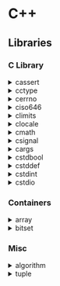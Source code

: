 
# C++

## Libraries

### C Library

<details><summary>cassert</summary>

```cpp
assert(("There are five lights", 2 + 2 == 5));
```

```bash
test: test.cc:10: int main(): Assertion `((void)"There are five lights", 2+2==5)' failed.
Aborted
```

</details>

<details><summary>cctype</summary>

```cpp
// 0-9a-zA-Z
isalnum()

// a-zA-Z
isalpha()

// tab (\t), space( )
isblank()

// NUL, \t, \f, \v, \n, \r, DEL
iscntrl()

// 0-9
isdigit()

// a-z
islower()

// A-Z
isupper()

// all printable characters
isprint()

// !"#$%&'()*+,-./:;<=>?@[\]^_`{|}~
ispunct()

// \t, \f, \v, \n, \r, space( )
isspace()

// 0123456789 ABCDEF abcdef
isxdigit()
```

</details>

<details><summary>cerrno</summary>

```cpp
double not_a_number = std::log(-1.0);
if (errno == EDOM) {
    std::cout << "log(-1) failed: " << std::strerror(errno) << '\n';
}

// E2BIG -> Argument list too long
// EACCES -> Permission denied
// EADDRINUSE -> Address in use
// EADDRNOTAVAIL -> Address not available
// EAFNOSUPPORT ->  Address family not supported
// EAGAIN -> Resource unavailable, try again
// EALREADY -> Connection already in progress
// EBADF -> Bad file descriptor
// EBADMSG -> Bad message
// EBUSY -> Device or resource busy
// ECANCELED -> Operation canceled
// ECHILD -> No child processes
// ECONNABORTED -> Connection aborted
// ECONNREFUSED -> Connection refused
// ECONNRESET -> Connection reset
// EDEADLK -> Resource deadlock would occur
// EDESTADDRREQ -> Destination address required
// EDOM -> Mathematics argument out of domain of function
// EEXIST -> File exists
// ...
```

```bash
log(-1) failed: Numerical argument out of domain
```

</details>

<details><summary>ciso646</summary>

```cpp
// macro  -> operator
// and    -> &&
// and_eq -> &=
// bitand -> &
// bitor  -> |
// compl  -> ~
// not    -> !
// not_eq -> !=
// or     -> ||
// or_eq  -> |=
// xor    -> ^
// xor_eq -> ^=
```

</details>

<details><summary>climits</summary>

[climits](http://www.cplusplus.com/reference/climits/)

```cpp
// CHAR_BIT   -> Number of bits in a char object (byte)
// SCHAR_MIN  -> Minimum value for an object of type signed char
// SCHAR_MAX  -> Maximum value for an object of type signed char
// UCHAR_MAX  -> Maximum value for an object of type unsigned char
// CHAR_MIN   -> Minimum value for an object of type char
// CHAR_MAX   -> Maximum value for an object of type char
// MB_LEN_MAX -> Maximum number of bytes in a multibyte character, for any locale
// SHRT_MIN   -> Minimum value for an object of type short int
// SHRT_MAX   -> Maximum value for an object of type short int
// USHRT_MAX  -> Maximum value for an object of type unsigned short int
// INT_MIN    -> Minimum value for an object of type int
// INT_MAX    -> Maximum value for an object of type int
// UINT_MAX   -> Maximum value for an object of type unsigned int
// LONG_MIN   -> Minimum value for an object of type long int
// LONG_MAX   -> Maximum value for an object of type long int
// ULONG_MAX  -> Maximum value for an object of type unsigned long int
// LLONG_MIN  -> Minimum value for an object of type long long int
// LLONG_MAX  -> Maximum value for an object of type long long int
// ULLONG_MAX -> Maximum value for an object of type unsigned long long int
```

</details>

<details><summary>clocale</summary>

[clocale](http://www.cplusplus.com/reference/clocale/)

```cpp
// Return name of current locale:
setlocale(LC_ALL, NULL);

setlocale(LC_ALL, "C");
// setlocale(<category>, <locale>);

// category:
// LC_ALL -> The entire locale.
// LC_COLLATE -> Affects the behavior of strcoll and strxfrm.
// LC_CTYPE -> Affects character handling functions (all functions of <cctype>, except isdigit and isxdigit), and the multibyte and wide character functions.
// LC_MONETARY -> Affects monetary formatting information returned by localeconv.
// LC_NUMERIC -> Affects the decimal-point character in formatted input/output operations and string formatting functions, as well as non-monetary information returned by localeconv.
// LC_TIME -> Affects the behavior of strftime.

// locale:
// "C" -> Minimal "C" locale
// "" -> Environment's default locale

struct lconv * lc;
lc = localeconv();
printf("Local Currency Symbol: %s\n",lc->currency_symbol);
```

```bash
Local Currency Symbol: $
```

</details>

<details><summary>cmath</summary>

[cmath](http://www.cplusplus.com/reference/cmath/)

```cpp
// Trigonometric functions
cos()
sin()
tan()
acos()
asin()
atan()
atan2(x, y)

// Hyperbolic functions
cosh()
sinh()
tanh()
acosh()
asinh()
atanh()

// Exponential and logarithmic functions
exp()
frexp()
ldexp()
log()
log10()
modf()
exp2()
expm1()
ilogb()
log1p()
log2()
logb()
scalbn()
scalbln()

// Power functions
pow()
sqrt()
cbrt()
hypot()

// Error and gamma functions
erf()
erfc()
tgamma()
lgamma()

// Rounding and remainder functions
cell()
floor()
fmod()
trunc()
round()
lround()
llround()
rint()
lrint()
llrint()
nearbyint()
remainder()
remquo()

// Floating-point manipulation functions
copysign(x, y)  // ->  Returns a value with the magnitude of x and the sign of y.
nan()
nextafter()
nexttoward()

// Minimum, maximum, difference functions
fdim()
fmax()
fmin()

// Other functions
fabs()
abs()
fma() // -> Multiply-add

// Classification macro / functions
fpclassify()
isfinite()
isinf()
isnan()
isnormal()
signbit()

// Comparison macro / functions
isgreater(x, y)
isgreaterequal(x, y)
isless(x, y)
islessqual(x, y)
islessgreater(x, y)
isunordered(x, y)
```

</details>

<details><summary>csignal</summary>

```c++
// Integral type of an object that can be accessed as an atomic entity,
// even in the presence of asynchronous signals.
sig_atomic_t signaled = 0;

void my_handler(int param) {
  signaled = 1;
}

int main () {
  void (*prev_handler)(int);

  prev_handler = signal(SIGINT, my_handler);
  // prev_handler = signal(SIGINT, SIG_DFL); // Default handler
  // prev_handler = signal(SIGINT, SIG_IGN); // Ignore signal
  // SIGABRT -> (Signal Abort) Abnormal termination, such as is initiated by the abort function.
  // SIGFPE -> Signal Floating-Point Exception
  // SIGILL -> Signal Illegal Instruction
  // SIGINT -> CTRL+C
  // SIGSEGV -> Signal Segmentation Violation
  // SIGTERM -> Termination request sent to program.

  // Generates a signal
  raise(SIGINT);
  
  printf ("signaled is %d.\n",signaled);

  return 0;
}
```

</details>

<details><summary>cargs</summary>

```c++
void PrintFloats (int n, ...) {
  int i;
  double val;
  printf ("Printing floats:");
  va_list vl;
  va_start(vl,n);
  for (i=0;i<n;i++) {
    val=va_arg(vl,double);
    printf (" [%.2f]",val);
  }
  va_end(vl);
  printf ("\n");
}

int main () {
  PrintFloats (3,3.14159,2.71828,1.41421);
  return 0;
}
```

```bash
Printing floats: [3.14] [2.72] [1.41]
```

</details>

<details><summary>cstdbool</summary>

```c++
true  // -> 1
false // -> 0
```

</details>

<details><summary>cstddef</summary>

```c++
// NULL
int* p = NULL;

// offsetof
struct S {
    char c;
    double d;
};
offsetof(S, c)

// size_t
std::array<std::size_t, 10> a;
for (std::size_t i = 0; i != a.size(); ++i) {
  a[i] = i;
}

// ptrdiff_t
// nullptr_t
// max_align_t
// byte
```

</details>

<details><summary>cstdint</summary>

```c++
int8_t
int16_t
int32_t
int64_t

uint8_t
uint16_t
uint32_t
uint64_t

INT8_{MIN, MAX}
INT16_{MIN, MAX}
INT32_{MIN, MAX}
INT64_{MIN, MAX}

UINT8_{MIN, MAX}
UINT16_{MIN, MAX}
UINT32_{MIN, MAX}
UINT64_{MIN, MAX}

SIZE_MAX // maximum of std::size_t
```

</details>

<details><summary>cstdio</summary>

**Operations on files**

<details><summary>remove</summary>

* [Remove file](http://www.cplusplus.com/reference/cstdio/remove/)

```c++
if (remove( "myfile.txt" ) != 0) {
  perror( "Error deleting file" );
} else {
  puts( "File successfully deleted" );
}
```

</details>

<details><summary>rename</summary>

* [Rename file](http://www.cplusplus.com/reference/cstdio/rename/)

```c++
result= rename("oldname.txt", "newname.txt");
if (result == 0) {
  puts("File successfully renamed");
} else {
  perror("Error renaming file");
}
```

</details>

<details><summary>tmpfile</summary>

* [Open a temporary file](http://www.cplusplus.com/reference/cstdio/tmpfile/)

```c++
FILE * pFile;
pFile = tmpfile();
```

</details>

<details><summary>tmpnam</summary>

* [Generate temporary filename](http://www.cplusplus.com/reference/cstdio/tmpnam/)
* Prints during compile time: *warning: the use of `tmpnam' is dangerous, better use `mkstemp'*

```c++
char buffer [L_tmpnam];
tmpnam(buffer);
```

```bash
/tmp/fileP7OWys
```

</details>

**File access**

<details><summary>fclose</summary>

* Close file

```c++
FILE* pFile;
pFile = fopen("myfile.txt","wt");
fprintf(pFile, "fclose example");
fclose(pFile);
```

</details>


<details><summary>fflush</summary>

* Flush stream

```c++
FILE* pFile;
pFile = fopen("example.txt","r+");
fputs("test", pFile);
fflush(pFile);
```

</details>

<details><summary>fopen</summary>

* [Open file](http://www.cplusplus.com/reference/cstdio/fopen/)

```c++
FILE* pFile;
pFile = fopen("myfile.txt", "w");
// mode:
// r  -> read mode
// w  -> write mode
// a  -> append mode
// r+ -> read/write mode
// w+ -> read/write mode, overwrite if file already exists
// a+ -> read/write mode, all output goes to end of file

if (pFile!=NULL) {
  fputs("fopen example", pFile);
  fclose(pFile);
}
```

</details>

<details><summary>fropen</summary>

* [Reopen stream with different file or mode](http://www.cplusplus.com/reference/cstdio/freopen/)

```c++
freopen("myfile.txt", "w", stdout);
printf("This sentence is redirected to a file.");
fclose(stdout);
```

</details>

<details><summary>setbuf</summary>

* [Set stream buffer](http://www.cplusplus.com/reference/cstdio/setbuf/)

```c++
char buffer[BUFSIZ];
FILE *pFile1, *pFile2;

pFile1= fopen("myfile1.txt", "w");
pFile2= fopen("myfile2.txt", "a");

setbuf(pFile1, buffer);
fputs("This is sent to a buffered stream", pFile1);
fflush(pFile1);

setbuf(pFile2, NULL);
fputs("This is sent to an unbuffered stream", pFile2);

fclose(pFile1);
fclose(pFile2);
```

</details>

<details><summary>setvbuf</summary>

* [Change stream buffering](http://www.cplusplus.com/reference/cstdio/setvbuf/)

```c++
FILE *pFile;
pFile=fopen("myfile.txt", "w");
setvbuf(pFile, NULL, _IOFBF, 1024);
// <stream>, <buffer>, <mode>, <size>

// buffer:
//  * User allocated buffer. Shall be at least size bytes long.
//  * If set to a null pointer, the function automatically allocates a buffer.

// mode:
//  * _IOFBF Full buffering
//  * _IOLBF Line buffering
//  * _IONBF No buffering

// size:
//  * in bytes

// File operations here

fclose (pFile);
```

</details>

**Formatted input/output**

</details>

### Containers

<details><summary>array</summary>

#### Initialize

```c++
std::array<int, 5> myarray = { 2, 16, 77, 34, 50 };
```

#### Fill with values

```c++
myarray.fill(5);
```

```bash
5 5 5 5 5 5
```

#### Iterate

```c++
for (auto it = myarray.begin(); it != myarray.end(); ++it) {
  std::cout << ' ' << *it;
}
```

```bash
2 16 77 34 50
```

#### Iterate reversed

```c++
for (auto it = myarray.rbegin(); it != myarray.rend(); ++rit) {
  std::cout << ' ' << *rit;
}
```

```bash
50 34 77 16 2
```

#### Access data

```c++

// With index
myarray[0]=i;

// With index and bounds check
// Throws out_of_range exception
myarray.at(0) = 1;

myarray.first();
myarray.back();
myarray.front() = 100;

// Access raw associated data:
myarray.data()
```

#### Swap two arrays

```c++
first.swap(second);
// must be same type and length
```

</details>

<details><summary>bitset</summary>

[reference](http://www.cplusplus.com/reference/bitset/bitset/)

#### Initialize

```c++
std::bitset<16> foo;
std::bitset<16> bar(0xfa2);
std::bitset<16> baz(std::string("0101111001"));
```

#### Access data

```c++
// Count ones:
foo.count();

// Get size
foo.size();

// Check if i-th bit is set
foo.test(i);

// Check if any bit is set
foo.any();

// Check if all bits are zero
foo.none();

// Check if all bits are one
foo.all();

// Set A bit
foo.set(); // Set all bits to 1
foo.set(1, 0); // Set 2nd bit to 0
foo.set(1); // Set 2nd bit to 1

// Set all bits to zero
foo.reset() // Set all bits to 0
foo.reset(1) // Set 2nd bit to 0

// flip bit (invert)
foo.flip() // flip all bits
foo.flip(1) // flip 2nd bit
```

#### Applicable operators

```c++
std::bitset<4> foo (std::string("1001"));
std::bitset<4> bar (std::string("0011"));

std::cout << (foo^=bar) << '\n';       // 1010 (XOR,assign)
std::cout << (foo&=bar) << '\n';       // 0010 (AND,assign)
std::cout << (foo|=bar) << '\n';       // 0011 (OR,assign)

std::cout << (foo<<=2) << '\n';        // 1100 (SHL,assign)
std::cout << (foo>>=1) << '\n';        // 0110 (SHR,assign)

std::cout << (~bar) << '\n';           // 1100 (NOT)
std::cout << (bar<<1) << '\n';         // 0110 (SHL)
std::cout << (bar>>1) << '\n';         // 0001 (SHR)

std::cout << (foo==bar) << '\n';       // false (0110==0011)
std::cout << (foo!=bar) << '\n';       // true  (0110!=0011)

std::cout << (foo&bar) << '\n';        // 0010
std::cout << (foo|bar) << '\n';        // 0111
std::cout << (foo^bar) << '\n';        // 0101
```

```bash
1010
0010
0011
1100
0110
1100
0110
0001
0
1
0010
0111
0101
```

#### Convert

```c++
#include <string>
// To string
foo.to_string<char,std::string::traits_type,std::string::allocator_type>();

// To unsigned long
foo.to_ulong()

// To unsigned long long
foo.to_ullong()
```

</details>

### Misc

<details><summary>algorithm</summary>

<details><summary>shuffle</summary>

```cpp
std::vector<int> v = {1, 2, 3, 4, 5, 6, 7, 8, 9, 10};
std::random_device rd;
std::mt19937 g(rd());
std::shuffle(v.begin(), v.end(), g);
```

```bash
8 6 10 4 2 3 7 1 9 5
```
</details>

<details><summary>{all, any, none}_of</summary>

```c++
std::vector<int> v(10, 2);
if (std::all_of(v.cbegin(), v.cend(), [](int i){ return i % 2 == 0; })) {
    std::cout << "All numbers are even\n";
}
```

```bash
All numbers are even
```
</details>



<details><summary>find</summary>

```c++
std::vector<int> v{0, 1, 2, 3, 4};
auto result1 = std::find(std::begin(v), std::end(v), 3);
if (result1 != std::end(v)) {
    std::cout << "v contains: 3\n";
} else {
    std::cout << "v does not contain: " << n1 << '\n';
}
```

```bash
v contains: 3
```
</details>

<details><summary>transform</summary>

```c++
std::string s("hello");
std::transform(s.begin(), s.end(), s.begin(),
                [](unsigned char c) -> unsigned char { return std::toupper(c); });
```

```bash
HELLO
```
</details>

<details><summary>max</summary>

```c++
std::cout << "larger of 1 and 9999: " << std::max(1, 9999) << '\n';
```
```bash
larger of 1 and 9999: 9999
```
</details>

<details><summary>clamp</summary>

```c++
std::clamp(10, 0, 100);
std::clamp(-10, 0, 100);
```
```bash
10
0
```
</details>

<details><summary>next_permutation</summary>

```c++
std::string s = "aba";
std::sort(s.begin(), s.end());
do {
    std::cout << s << '\n';
} while(std::next_permutation(s.begin(), s.end()));
```

```bash
aab
aba
baa
```
</details>

</details>

<details><summary>tuple</summary>

#### Initialize

```c++
std::tuple<int, char> foo (10,'x');
auto bar = std::make_tuple("test", 3.1, 14, 'y');
```

#### Access element

```c++
std::get<2>(bar) = 100;

std::tuple_element<0,decltype(bar)>::type first = std::get<0>(bar);
std::tuple_element<1,decltype(bar)>::type second = std::get<1>(bar);
```

#### Unpack elements

```c++
std::tie (myint, mychar) = foo;
std::tie (std::ignore, std::ignore, myint, mychar) = bar;
```
#### Element count

```c++
std::tuple_size<decltype(mytuple)>::value
```

#### Tuple as funktion argument

```c++
void print_pack(std::tuple<std::string&&,int&&> pack) {
  std::cout << std::get<0>(pack) << ", " << std::get<1>(pack) << '\n';
}

print_pack(std::forward_as_tuple("John Smith", 25));
print_pack(std::forward_as_tuple("John Daniels", 22));
```

#### Concatenate tuples

```c++
#include <utility> // std::pair

std::tuple<float, std::string> mytuple (3.14,"pi");
std::pair<int, char> mypair (10,'a');

auto myauto = std::tuple_cat( mytuple, std::tuple<int,char>(mypair));

std::cout << std::get<0>(myauto) << '\n';
std::cout << std::get<1>(myauto) << '\n';
std::cout << std::get<2>(myauto) << '\n';
std::cout << std::get<3>(myauto) << '\n';
```

```bash
3.14
pi
10
a
```

</details>